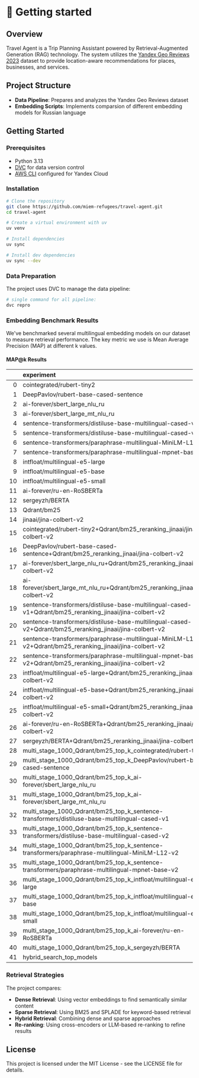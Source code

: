 # 🚀 Getting started

## Overview

Travel Agent is a Trip Planning Assistant powered by Retrieval-Augmented Generation (RAG) technology. The system utilizes the [Yandex Geo Reviews 2023](https://github.com/yandex/geo-reviews-dataset-2023) dataset to provide location-aware recommendations for places, businesses, and services.

## Project Structure

- **Data Pipeline**: Prepares and analyzes the Yandex Geo Reviews dataset
- **Embedding Scripts**: Implements comparsion of different embedding models for Russian language

## Getting Started

### Prerequisites

- Python 3.13
- [DVC](https://dvc.org/doc/install) for data version control
- [AWS CLI](https://yandex.cloud/ru/docs/storage/tools/aws-cli) configured for Yandex Cloud

### Installation

```bash
# Clone the repository
git clone https://github.com/miem-refugees/travel-agent.git
cd travel-agent

# Create a virtual environment with uv
uv venv

# Install dependencies
uv sync

# Install dev dependencies
uv sync --dev
```

### Data Preparation

The project uses DVC to manage the data pipeline:

```bash
# single command for all pipeline:
dvc repro
```

### Embedding Benchmark Results

We've benchmarked several multilingual embedding models on our dataset to measure retrieval performance. The key metric we use is Mean Average Precision (MAP) at different k values.

#### MAP@k Results

|     | experiment                                                                                               |    map@1 |    map@3 |    map@5 |   map@10 |   map@20 | benchmark_duration_sec | embedding_dim | num_params |
| --: | :------------------------------------------------------------------------------------------------------- | -------: | -------: | -------: | -------: | -------: | ---------------------: | :------------ | :--------- |
|   0 | cointegrated/rubert-tiny2                                                                                |  0.12766 | 0.184397 | 0.173257 | 0.171266 | 0.158111 |                3.73813 | 312           | 29M        |
|   1 | DeepPavlov/rubert-base-cased-sentence                                                                    | 0.212766 |  0.27305 | 0.293735 | 0.281967 | 0.248308 |                3.13167 | 768           | 178M       |
|   2 | ai-forever/sbert_large_nlu_ru                                                                            | 0.191489 | 0.271277 | 0.274941 | 0.272615 | 0.243741 |                3.65721 | 1024          | 427M       |
|   3 | ai-forever/sbert_large_mt_nlu_ru                                                                         | 0.276596 |  0.35461 | 0.345952 | 0.315153 |  0.29529 |                3.89075 | 1024          | 427M       |
|   4 | sentence-transformers/distiluse-base-multilingual-cased-v1                                               | 0.276596 | 0.390071 | 0.399645 | 0.365621 | 0.344047 |                3.53789 | 512           | 135M       |
|   5 | sentence-transformers/distiluse-base-multilingual-cased-v2                                               | 0.212766 | 0.280142 | 0.285668 | 0.287939 | 0.269571 |                3.29144 | 512           | 135M       |
|   6 | sentence-transformers/paraphrase-multilingual-MiniLM-L12-v2                                              | 0.382979 | 0.462766 | 0.461436 | 0.432146 | 0.398064 |                3.48334 | 384           | 118M       |
|   7 | sentence-transformers/paraphrase-multilingual-mpnet-base-v2                                              | 0.361702 |  0.41844 | 0.392051 | 0.377196 | 0.361128 |                4.32264 | 768           | 278M       |
|   8 | intfloat/multilingual-e5-large                                                                           | 0.404255 | 0.496454 | 0.489569 | 0.466316 | 0.446634 |                4.94953 | 1024          | 560M       |
|   9 | intfloat/multilingual-e5-base                                                                            | 0.361702 | 0.480496 | 0.505822 | 0.475523 | 0.440102 |                 4.7077 | 768           | 278M       |
|  10 | intfloat/multilingual-e5-small                                                                           | 0.510638 | 0.567376 | 0.557772 | 0.512455 | 0.467331 |                4.08593 | 384           | 118M       |
|  11 | ai-forever/ru-en-RoSBERTa                                                                                | 0.382979 | 0.471631 | 0.486348 | 0.476196 | 0.443461 |                5.39178 | 1024          | 405M       |
|  12 | sergeyzh/BERTA                                                                                           | 0.404255 |  0.51773 | 0.519208 | 0.507564 | 0.478473 |                3.00399 | 768           | 128M       |
|  13 | Qdrant/bm25                                                                                              | 0.404255 | 0.480496 | 0.483363 | 0.477815 | 0.446986 |               0.153049 | -             | -          |
|  14 | jinaai/jina-colbert-v2                                                                                   | 0.425532 | 0.507092 | 0.522872 | 0.490707 | 0.459506 |                18.8804 | 128           | 559M       |
|  15 | cointegrated/rubert-tiny2+Qdrant/bm25_reranking_jinaai/jina-colbert-v2                                   | 0.425532 | 0.547872 | 0.548641 | 0.513065 | 0.487613 |                15.5371 | -             | -          |
|  16 | DeepPavlov/rubert-base-cased-sentence+Qdrant/bm25_reranking_jinaai/jina-colbert-v2                       | 0.531915 | 0.617021 | 0.591608 | 0.547811 |  0.50214 |                16.0887 | -             | -          |
|  17 | ai-forever/sbert_large_nlu_ru+Qdrant/bm25_reranking_jinaai/jina-colbert-v2                               | 0.446809 | 0.572695 | 0.571749 | 0.526894 | 0.491882 |                18.7095 | -             | -          |
|  18 | ai-forever/sbert_large_mt_nlu_ru+Qdrant/bm25_reranking_jinaai/jina-colbert-v2                            | 0.446809 | 0.592199 | 0.593322 | 0.538729 | 0.490819 |                18.8035 | -             | -          |
|  19 | sentence-transformers/distiluse-base-multilingual-cased-v1+Qdrant/bm25_reranking_jinaai/jina-colbert-v2  | 0.468085 | 0.539007 | 0.539509 | 0.512756 | 0.476714 |                12.4433 | -             | -          |
|  20 | sentence-transformers/distiluse-base-multilingual-cased-v2+Qdrant/bm25_reranking_jinaai/jina-colbert-v2  | 0.489362 | 0.585106 |  0.58357 |  0.53676 | 0.501649 |                16.7634 | -             | -          |
|  21 | sentence-transformers/paraphrase-multilingual-MiniLM-L12-v2+Qdrant/bm25_reranking_jinaai/jina-colbert-v2 | 0.468085 | 0.553191 | 0.560343 | 0.523526 | 0.486309 |                14.2492 | -             | -          |
|  22 | sentence-transformers/paraphrase-multilingual-mpnet-base-v2+Qdrant/bm25_reranking_jinaai/jina-colbert-v2 | 0.446809 | 0.583333 |  0.56711 | 0.525376 | 0.496127 |                14.4129 | -             | -          |
|  23 | intfloat/multilingual-e5-large+Qdrant/bm25_reranking_jinaai/jina-colbert-v2                              | 0.425532 | 0.533688 |  0.52958 | 0.517469 | 0.485911 |                15.5302 | -             | -          |
|  24 | intfloat/multilingual-e5-base+Qdrant/bm25_reranking_jinaai/jina-colbert-v2                               | 0.446809 | 0.551418 | 0.543824 | 0.516752 | 0.478803 |                14.8345 | -             | -          |
|  25 | intfloat/multilingual-e5-small+Qdrant/bm25_reranking_jinaai/jina-colbert-v2                              | 0.382979 | 0.515957 | 0.528517 | 0.506841 | 0.469442 |                15.6836 | -             | -          |
|  26 | ai-forever/ru-en-RoSBERTa+Qdrant/bm25_reranking_jinaai/jina-colbert-v2                                   | 0.446809 | 0.562057 | 0.558688 | 0.529818 | 0.486212 |                18.3562 | -             | -          |
|  27 | sergeyzh/BERTA+Qdrant/bm25_reranking_jinaai/jina-colbert-v2                                              | 0.510638 | 0.567376 | 0.556767 | 0.516262 | 0.473872 |                 15.894 | -             | -          |
|  28 | multi_stage_1000_Qdrant/bm25_top_k_cointegrated/rubert-tiny2                                             | 0.170213 | 0.303191 |  0.31182 |  0.31423 | 0.287678 |                3.00228 | -             | -          |
|  29 | multi_stage_1000_Qdrant/bm25_top_k_DeepPavlov/rubert-base-cased-sentence                                 | 0.255319 | 0.365248 | 0.371749 | 0.360414 | 0.331393 |                2.68737 | -             | -          |
|  30 | multi_stage_1000_Qdrant/bm25_top_k_ai-forever/sbert_large_nlu_ru                                         | 0.234043 | 0.329787 | 0.337766 | 0.330232 | 0.324457 |                3.79304 | -             | -          |
|  31 | multi_stage_1000_Qdrant/bm25_top_k_ai-forever/sbert_large_mt_nlu_ru                                      | 0.361702 | 0.441489 |  0.45393 | 0.428261 |   0.4014 |                4.30295 | -             | -          |
|  32 | multi_stage_1000_Qdrant/bm25_top_k_sentence-transformers/distiluse-base-multilingual-cased-v1            | 0.446809 | 0.526596 | 0.498522 | 0.468791 | 0.436813 |                3.02652 | -             | -          |
|  33 | multi_stage_1000_Qdrant/bm25_top_k_sentence-transformers/distiluse-base-multilingual-cased-v2            | 0.340426 | 0.443262 | 0.443203 |   0.4183 | 0.403616 |                3.08709 | -             | -          |
|  34 | multi_stage_1000_Qdrant/bm25_top_k_sentence-transformers/paraphrase-multilingual-MiniLM-L12-v2           | 0.446809 | 0.524823 | 0.501448 | 0.495835 | 0.458688 |                3.46417 | -             | -          |
|  35 | multi_stage_1000_Qdrant/bm25_top_k_sentence-transformers/paraphrase-multilingual-mpnet-base-v2           | 0.361702 | 0.453901 | 0.454019 | 0.451147 | 0.431752 |                3.86228 | -             | -          |
|  36 | multi_stage_1000_Qdrant/bm25_top_k_intfloat/multilingual-e5-large                                        | 0.404255 | 0.510638 | 0.515751 | 0.497098 | 0.472866 |                4.76906 | -             | -          |
|  37 | multi_stage_1000_Qdrant/bm25_top_k_intfloat/multilingual-e5-base                                         | 0.425532 | 0.526596 | 0.527394 | 0.505217 | 0.476713 |                4.29702 | -             | -          |
|  38 | multi_stage_1000_Qdrant/bm25_top_k_intfloat/multilingual-e5-small                                        | 0.489362 | 0.583333 | 0.588268 | 0.557439 | 0.509326 |                5.00286 | -             | -          |
|  39 | multi_stage_1000_Qdrant/bm25_top_k_ai-forever/ru-en-RoSBERTa                                             | 0.404255 | 0.494681 | 0.493174 | 0.487386 |  0.45671 |                5.42286 | -             | -          |
|  40 | multi_stage_1000_Qdrant/bm25_top_k_sergeyzh/BERTA                                                        | 0.382979 | 0.514184 | 0.529521 | 0.513801 | 0.483387 |                 3.4609 | -             | -          |
|  41 | hybrid_search_top_models                                                                                 | 0.382979 | 0.492908 |  0.51117 | 0.481102 | 0.481102 |                31.8698 | -             | -          |

### Retrieval Strategies

The project compares:

- **Dense Retrieval**: Using vector embeddings to find semantically similar content
- **Sparse Retrieval**: Using BM25 and SPLADE for keyword-based retrieval
- **Hybrid Retrieval**: Combining dense and sparse approaches
- **Re-ranking**: Using cross-encoders or LLM-based re-ranking to refine results

## License

This project is licensed under the MIT License - see the LICENSE file for details.
